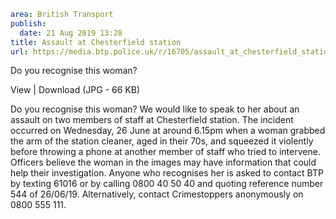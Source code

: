 ```yaml
area: British Transport
publish:
  date: 21 Aug 2019 13:28
title: Assault at Chesterfield station
url: https://media.btp.police.uk/r/16705/assault_at_chesterfield_station
```

Do you recognise this woman?

View | Download (JPG - 66 KB)

Do you recognise this woman?
We would like to speak to her about an assault on two members of staff at Chesterfield station.
The incident occurred on Wednesday, 26 June at around 6.15pm when a woman grabbed the arm of the station cleaner, aged in their 70s, and squeezed it violently before throwing a phone at another member of staff who tried to intervene.
Officers believe the woman in the images may have information that could help their investigation.
Anyone who recognises her is asked to contact BTP by texting 61016 or by calling 0800 40 50 40 and quoting reference number 544 of 26/06/19. Alternatively, contact Crimestoppers anonymously on 0800 555 111.
